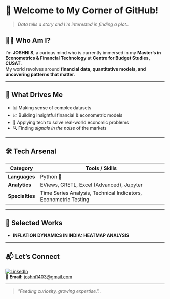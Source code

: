 # 🌟 Welcome to My Corner of GitHub!  

> *Data tells a story and I'm interested in finding a plot..*  

## 👩‍💻 Who Am I?  
I’m **JOSHNI S**, a curious mind who is currently immersed in my **Master’s in Econometrics & Financial Technology** at **Centre for Budget Studies, CUSAT**.  
My world revolves around **financial data, quantitative models, and uncovering patterns that matter**.  

---

## 🧭 What Drives Me  
- 📊 Making sense of complex datasets  
- 📈 Building insightful financial & econometric models  
- 🎯 Applying tech to solve real-world economic problems  
- 🔍 Finding *signals in the noise* of the markets  

---

## 🛠 Tech Arsenal  
| Category       | Tools / Skills |
|----------------|---------------|
| **Languages**  | Python 🐍 |
| **Analytics**  | EViews, GRETL, Excel (Advanced), Jupyter |
| **Specialties**| Time Series Analysis, Technical Indicators, Econometric Testing |

---

## 🚀 Selected Works  
- **INFLATION DYNAMICS IN INDIA: HEATMAP ANALYSIS**

---

## 📬 Let’s Connect  
[![LinkedIn](https://img.shields.io/badge/LinkedIn-blue?logo=linkedin&logoColor=white)](www.linkedin.com/in/joshni-s-694ab0280)    
📧 **Email:** joshni1403@gmail.com 

---
> *"Feeding curiosity, growing expertise."..* 
<!--
**Joshni1403/Joshni1403** is a ✨ _special_ ✨ repository because its `README.md` (this file) appears on your GitHub profile.

Here are some ideas to get you started:

- 🔭 I’m currently working on ...
- 🌱 I’m currently learning ...
- 👯 I’m looking to collaborate on ...
- 🤔 I’m looking for help with ...
- 💬 Ask me about ...
- 📫 How to reach me: ...
- 😄 Pronouns: ...
- ⚡ Fun fact: ...
-->
